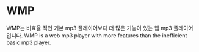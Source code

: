# WMP

WMP는 비효율 적인 기본 mp3 플레이어보다 더 많은 기능이 있는 웹 mp3 플레이어 입니다.
WMP is a web mp3 player with more features than the inefficient basic mp3 player.
